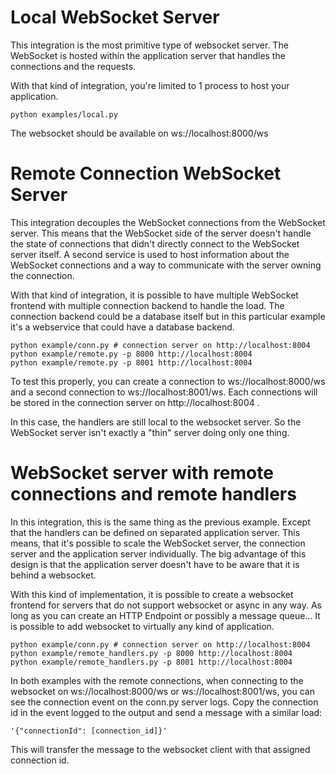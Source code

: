 # Local WebSocket Server

This integration is the most primitive type of websocket server. The WebSocket
is hosted within the application server that handles the connections and the
requests.

With that kind of integration, you're limited to 1 process to host your application.

    python examples/local.py

The websocket should be available on ws://localhost:8000/ws

# Remote Connection WebSocket Server

This integration decouples the WebSocket connections from the WebSocket server. This means
that the WebSocket side of the server doesn't handle the state of connections that didn't
directly connect to the WebSocket server itself. A second service is used to host information
about the WebSocket connections and a way to communicate with the server owning the connection.

With that kind of integration, it is possible to have multiple WebSocket frontend with multiple
connection backend to handle the load. The connection backend could be a database itself but in
this particular example it's a webservice that could have a database backend.

    python example/conn.py # connection server on http://localhost:8004
    python example/remote.py -p 8000 http://localhost:8004
    python example/remote.py -p 8001 http://localhost:8004


To test this properly, you can create a connection to ws://localhost:8000/ws and a second connection
to ws://localhost:8001/ws. Each connections will be stored in the connection server on
http://localhost:8004 .

In this case, the handlers are still local to the websocket server. So the WebSocket server isn't
exactly a "thin" server doing only one thing.

# WebSocket server with remote connections and remote handlers

In this integration, this is the same thing as the previous example. Except that the handlers can
be defined on separated application server. This means, that it's possible to scale the WebSocket
server, the connection server and the application server individually. The big
advantage of this design is that the application server doesn't have to be aware that it is behind
a websocket.

With this kind of implementation, it is possible to create a websocket frontend for servers that do
not support websocket or async in any way. As long as you can create an HTTP Endpoint or possibly 
a message queue... It is possible to add websocket to virtually any kind of application.


    python example/conn.py # connection server on http://localhost:8004
    python example/remote_handlers.py -p 8000 http://localhost:8004
    python example/remote_handlers.py -p 8001 http://localhost:8004


In both examples with the remote connections, when connecting to the websocket on ws://localhost:8000/ws
or ws://localhost:8001/ws, you can see the connection event on the conn.py server logs. Copy the connection id
in the event logged to the output and send a message with a similar load:

    '{"connectionId": [connection_id]}'

This will transfer the message to the websocket client with that assigned connection id.

